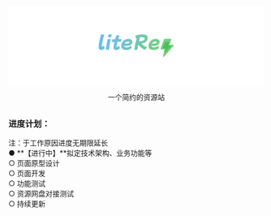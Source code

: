 [![Logo](assets/liteRes.svg)](https://github.com/Dr0ii/liteRes)

<p align="center">一个简约的资源站</p>

## 
### 进度计划：
注：于工作原因进度无期限延长  
● **【进行中】**拟定技术架构、业务功能等  
○ 页面原型设计  
○ 页面开发  
○ 功能测试  
○ 资源网盘对接测试  
○ 持续更新  